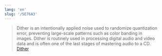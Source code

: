 ```yaml
---
lang: 'en'
slug: '/5E76A3'
---
```


> Dither is an intentionally applied noise used to randomize quantization error, preventing large-scale patterns such as color banding in images. Dither is routinely used in processing digital audio and video data and is often one of the last stages of mastering audio to a CD. [Dither](https://en.wikipedia.org/wiki/Dither)

<head>
  <html lang="en-US"/>
</head>
